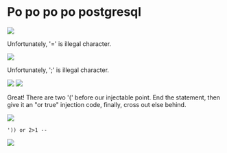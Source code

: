 # **Po po po po postgresql**
![](https://i.imgur.com/EvlsGXz.png)

Unfortunately, '=' is illegal character.

![](https://i.imgur.com/QSAZRje.png)

Unfortunately, ';' is illegal character.

![](https://i.imgur.com/1ZzQ9Fc.png)
![](https://i.imgur.com/Sr2TM3f.png)

Great! There are two '(' before our injectable point. End the statement, then give it an "or true"
injection code, finally, cross out else behind.

![](https://i.imgur.com/oVqQP34.png)

```
')) or 2>1 --
```

![](https://i.imgur.com/Csgxgwf.png)



